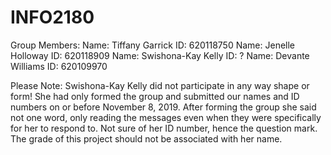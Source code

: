 # INFO2180
Group Members:
Name:   Tiffany Garrick     ID:     620118750
Name:   Jenelle Holloway    ID:     620118909
Name:   Swishona-Kay Kelly  ID:         ? 
Name:   Devante Williams    ID:     620109970

Please Note:
Swishona-Kay Kelly did not participate in any way shape or form! She had only formed the group and submitted our names and ID numbers on or before November 8, 2019. After forming the group she said not one word, only reading the messages even when they were specifically for her to respond to. Not sure of her ID number, hence the question mark. The grade of this project should not be associated with her name.
